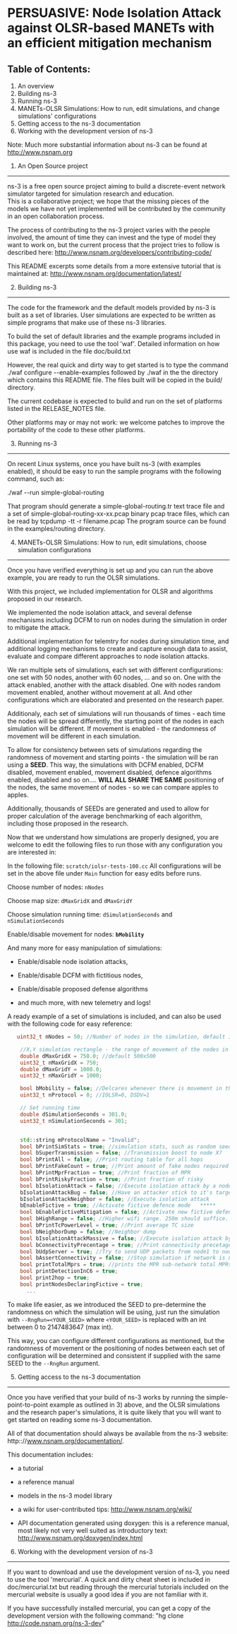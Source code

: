 # PERSUASIVE: Node Isolation Attack against OLSR-based MANETs with an efficient mitigation mechanism
   

Table of Contents:
------------------

1) An overview
2) Building ns-3
3) Running ns-3
4) MANETs-OLSR Simulations: How to run, edit simulations, and change simulations' configurations
5) Getting access to the ns-3 documentation
6) Working with the development version of ns-3


Note:  Much more substantial information about ns-3 can be found at
http://www.nsnam.org

1) An Open Source project
-------------------------

ns-3 is a free open source project aiming to build a discrete-event
network simulator targeted for simulation research and education.   
This is a collaborative project; we hope that
the missing pieces of the models we have not yet implemented
will be contributed by the community in an open collaboration
process.

The process of contributing to the ns-3 project varies with
the people involved, the amount of time they can invest
and the type of model they want to work on, but the current
process that the project tries to follow is described here:
http://www.nsnam.org/developers/contributing-code/

This README excerpts some details from a more extensive
tutorial that is maintained at:
http://www.nsnam.org/documentation/latest/

2) Building ns-3
----------------

The code for the framework and the default models provided
by ns-3 is built as a set of libraries. User simulations
are expected to be written as simple programs that make
use of these ns-3 libraries.

To build the set of default libraries and the example
programs included in this package, you need to use the
tool 'waf'. Detailed information on how use waf is 
included in the file doc/build.txt

However, the real quick and dirty way to get started is to
type the command
  ./waf configure --enable-examples
followed by
  ./waf 
in the the directory which contains
this README file. The files built will be copied in the
build/ directory.

The current codebase is expected to build and run on the
set of platforms listed in the RELEASE_NOTES file.

Other platforms may or may not work: we welcome patches to 
improve the portability of the code to these other platforms. 

3) Running ns-3
---------------

On recent Linux systems, once you have built ns-3 (with examples
enabled), it should be easy to run the sample programs with the
following command, such as:

  ./waf --run simple-global-routing

That program should generate a simple-global-routing.tr text 
trace file and a set of simple-global-routing-xx-xx.pcap binary
pcap trace files, which can be read by tcpdump -tt -r filename.pcap
The program source can be found in the examples/routing directory.

4) MANETs-OLSR Simulations: How to run, edit simulations, choose simulation configurations
-------------------------------------------
Once you have verified everything is set up and you can run the above example, you are ready to run the OLSR simulations.

With this project, we included implementation for OLSR and algorithms proposed in our research. 

We implemented the node isolation attack, and several defense mechanisms including DCFM to run on nodes during the simulation in order to mitigate the attack.

Additional implementation for telemtry for nodes during simulation time, and additional logging mechanisms to create and capture enough data to assist, evaluate and compare different approaches to node isolation attacks.

We ran multiple sets of simulations, each set with different configurations: one set with 50 nodes, another with 60 nodes, ... and so on. One with the attack enabled, another with the attack disabled. One with nodes random movement enabled, another without movement at all. And other configurations which are elaborated and presented on the research paper.

Additionaly, each set of simulations will run thousands of times - each time the nodes will be spread differently, the starting point of the nodes in each simulation will be different. If movement is enabled - the randomness of movement will be different in each simulation. 

To allow for consistency between sets of simulations regarding the randomness of movement and starting points - the simulation will be ran using a **SEED**. This way, the simulations with DCFM enabled, DCFM disabled, movement enabled, movement disabled, defence algorithms enabled, disabled and so on.... **WILL ALL SHARE THE SAME** positioning of the nodes, the same movement of nodes - so we can compare apples to apples. 

Additionally, thousands of SEEDs are generated and used to allow for proper calculation of the average benchmarking of each algorithm, including those proposed in the research.

Now that we understand how simulations are properly designed, you are welcome to edit the following files to run those with any configuration you are interested in:

In the following file: ```scratch/iolsr-tests-100.cc```
All configurations will be set in the above file under ```Main``` function for easy edits before runs.


Choose number of nodes: ```nNodes```

Choose map size: ```dMaxGridX``` and ```dMaxGridY```

Choose simulation running time: ```dSimulationSeconds``` and ```nSimulationSeconds```

Enable/disable movement for nodes: **```bMobility```**


And many more for easy manipulation of simulations:

* Enable/disable node isolation attacks,

* Enable/disable DCFM with fictitious nodes,

* Enable/disable proposed defense algorithms 

* and much more, with new telemetry and logs!


A ready example of a set of simulations is included, and can also be used with the following code for easy reference:
```cpp
   uint32_t nNodes = 50; //Number of nodes in the simulation, default 100

	//X,Y simulation rectangle - the range of movement of the nodes in the simulation
	double dMaxGridX = 750.0; //default 500x500
	uint32_t nMaxGridX = 750;
	double dMaxGridY = 1000.0;
	uint32_t nMaxGridY = 1000;

	bool bMobility = false; //Delcares whenever there is movement in the network
	uint32_t nProtocol = 0; //IOLSR=0, DSDV=1

	// Set running time
	double dSimulationSeconds = 301.0;
	uint32_t nSimulationSeconds = 301;


	std::string mProtocolName = "Invalid";
	bool bPrintSimStats = true; //simulation stats, such as random seed used, time.
	bool bSuperTransmission = false; //Transmission boost to node X?
	bool bPrintAll = false; //Print routing table for all hops
	bool bPrintFakeCount = true; //Print amount of fake nodes required
	bool bPrintMprFraction = true; //Print fraction of MPR
	bool bPrintRiskyFraction = true; //Print fraction of risky
	bool bIsolationAttack = false; //Execute isolation attack by a node
	bIsolationAttackBug = false; //Have an attacker stick to it's target  *****
	bIsolationAttackNeighbor = false; //Execute isolation attack
	bEnableFictive = true; //Activate fictive defence mode   *****
	bool bEnableFictiveMitigation = false; //Activate new fictive defence mode (new algorithm, mitigation)
	bool bHighRange = false; //Higher wifi range. 250m should suffice. txGain at 12.4
	bool bPrintTcPowerLevel = true; //Print average TC size
	bool bNeighborDump = false; //Neighbor dump
	bool bIsolationAttackMassive = false; //Execute isolation attack by many nodes
	bool bConnectivityPrecentage = true; //Print connectivity precetage every X seconds
	bool bUdpServer = true; //Try to send UDP packets from node1 to node0
	bool bAssertConnectivity = false; //Stop simulation if network is not fully connected, at certain time.
	bool printTotalMprs = true; //prints the MPR sub-network total MPRs, and addresses of MPRs.
	bool printDetectionInC6 = true;
	bool print2hop = true;
	bool printNodesDeclaringFictive = true;
      ...


```

To make life easier, as we introduced the SEED to pre-determine the randomness on which the simulation will be using, just run the simulation with ```--RngRun=<YOUR_SEED>```
where ``<YOUR_SEED>`` is replaced with an int between 0 to 2147483647 (max int). 

This way, you can configure different configurations as mentioned, but the randomness of movement or the positioning of nodes between each set of configuration will be determined and consistent if supplied with the same SEED to the ```--RngRun``` argument.
</n></n>



5) Getting access to the ns-3 documentation
-------------------------------------------

Once you have verified that your build of ns-3 works by running
the simple-point-to-point example as outlined in 3) above, and the OLSR simulations and the research paper's simulations,
it is quite likely that you will want to get started on reading
some ns-3 documentation. 

All of that documentation should always be available from
the ns-3 website: http:://www.nsnam.org/documentation/.

This documentation includes:

  - a tutorial
 
  - a reference manual

  - models in the ns-3 model library

  - a wiki for user-contributed tips: http://www.nsnam.org/wiki/

  - API documentation generated using doxygen: this is
    a reference manual, most likely not very well suited 
    as introductory text:
    http://www.nsnam.org/doxygen/index.html

6) Working with the development version of ns-3
-----------------------------------------------

If you want to download and use the development version 
of ns-3, you need to use the tool 'mercurial'. A quick and
dirty cheat sheet is included in doc/mercurial.txt but
reading through the mercurial tutorials included on the
mercurial website is usually a good idea if you are not
familiar with it.

If you have successfully installed mercurial, you can get
a copy of the development version with the following command:
"hg clone http://code.nsnam.org/ns-3-dev"
